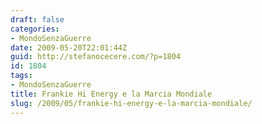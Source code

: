 ```yaml
---
draft: false
categories:
- MondoSenzaGuerre
date: 2009-05-20T22:01:44Z
guid: http://stefanocecere.com/?p=1804
id: 1804
tags:
- MondoSenzaGuerre
title: Frankie Hi Energy e la Marcia Mondiale
slug: /2009/05/frankie-hi-energy-e-la-marcia-mondiale/
---
```


